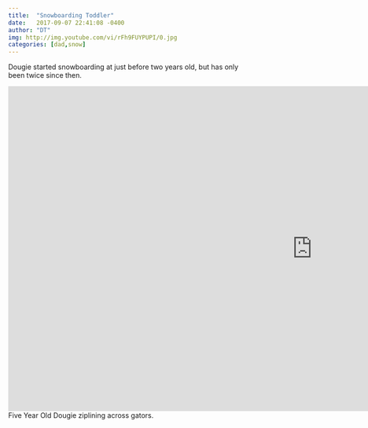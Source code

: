 ```yaml
---
title:  "Snowboarding Toddler"
date:   2017-09-07 22:41:08 -0400
author: "DT"
img: http://img.youtube.com/vi/rFh9FUYPUPI/0.jpg
categories: [dad,snow]
---
```


Dougie started snowboarding at just before two years old, but has only
 been twice since then.

<iframe width="1236" height="662" src="https://www.youtube.com/embed/rFh9FUYPUPI"
 frameborder="0" allow="autoplay; encrypted-media" allowfullscreen></iframe>
Five Year Old Dougie ziplining across gators.

